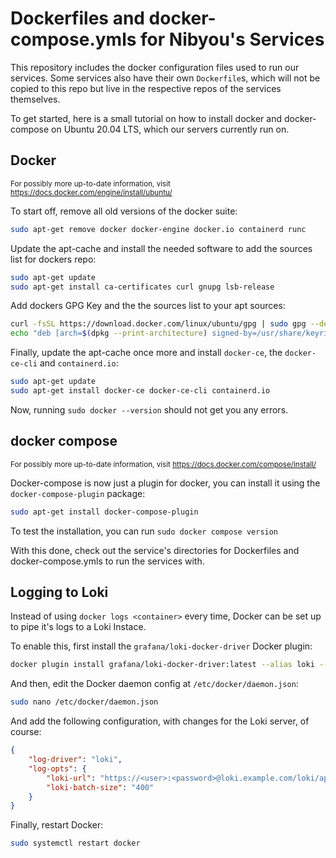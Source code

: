 # Dockerfiles and docker-compose.ymls for Nibyou's Services 

This repository includes the docker configuration files used to run our services. Some services also have their own `Dockerfile`s, which will not be copied to this repo but live in the respective repos of the services themselves.

To get started, here is a small tutorial on how to install docker and docker-compose on Ubuntu 20.04 LTS, which our servers currently run on.

## Docker
<sup>For possibly more up-to-date information, visit https://docs.docker.com/engine/install/ubuntu/ </sup>

To start off, remove all old versions of the docker suite:

```bash
sudo apt-get remove docker docker-engine docker.io containerd runc
```

Update the apt-cache and install the needed software to add the sources list for dockers repo:

```bash
sudo apt-get update
sudo apt-get install ca-certificates curl gnupg lsb-release
```

Add dockers GPG Key and the the sources list to your apt sources:

```bash
curl -fsSL https://download.docker.com/linux/ubuntu/gpg | sudo gpg --dearmor -o /usr/share/keyrings/docker-archive-keyring.gpg
echo "deb [arch=$(dpkg --print-architecture) signed-by=/usr/share/keyrings/docker-archive-keyring.gpg] https://download.docker.com/linux/ubuntu $(lsb_release -cs) stable" | sudo tee /etc/apt/sources.list.d/docker.list > /dev/null
```
Finally, update the apt-cache once more and install `docker-ce`, the `docker-ce-cli` and `containerd.io`:

```bash
sudo apt-get update
sudo apt-get install docker-ce docker-ce-cli containerd.io
```

Now, running `sudo docker --version` should not get you any errors.

## docker compose
<sup>For possibly more up-to-date information, visit https://docs.docker.com/compose/install/ </sup>

Docker-compose is now just a plugin for docker, you can install it using the `docker-compose-plugin` package:

```bash
sudo apt-get install docker-compose-plugin
```

To test the installation, you can run `sudo docker compose version`

With this done, check out the service's directories for Dockerfiles and docker-compose.ymls to run the services with.

## Logging to Loki
Instead of using `docker logs <container>` every time, Docker can be set up to pipe it's logs to a Loki Instace.

To enable this, first install the `grafana/loki-docker-driver` Docker plugin:

```bash
docker plugin install grafana/loki-docker-driver:latest --alias loki --grant-all-permissions
```

And then, edit the Docker daemon config at `/etc/docker/daemon.json`:

```bash
sudo nano /etc/docker/daemon.json
```

And add the following configuration, with changes for the Loki server, of course:

```json
{
    "log-driver": "loki",
    "log-opts": {
        "loki-url": "https://<user>:<password>@loki.example.com/loki/api/v1/push",
        "loki-batch-size": "400"
    }
}
```

Finally, restart Docker:

```bash
sudo systemctl restart docker
```

